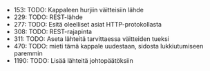 - 153:  TODO: Kappaleen hurjiin väitteisiin lähde
- 229:  TODO: REST-lähde
- 277:  TODO: Esitä oleelliset asiat HTTP-protokollasta
- 308:  TODO: REST-rajapinta
- 311:  TODO: Aseta lähteitä tarvittaessa väitteiden tueksi
- 470:  TODO: mieti tämä kappale uudestaan, sidosta lukkiutumiseen paremmin
- 1190:  TODO: Lisää lähteitä johtopäätöksiin
